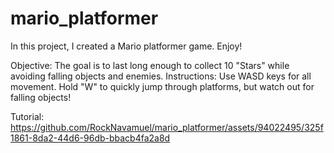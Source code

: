 # mario_platformer
In this project, I created a Mario platformer game. Enjoy!

Objective: The goal is to last long enough to collect 10 "Stars" while avoiding falling objects and enemies.
Instructions: Use WASD keys for all movement. Hold "W" to quickly jump through platforms, but watch out for falling objects!

Tutorial:
https://github.com/RockNavamuel/mario_platformer/assets/94022495/325f1861-8da2-44d6-96db-bbacb4fa2a8d

